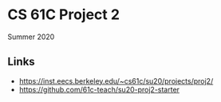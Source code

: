 # CS 61C Project 2

Summer 2020

## Links

- <https://inst.eecs.berkeley.edu/~cs61c/su20/projects/proj2/>
- <https://github.com/61c-teach/su20-proj2-starter>

